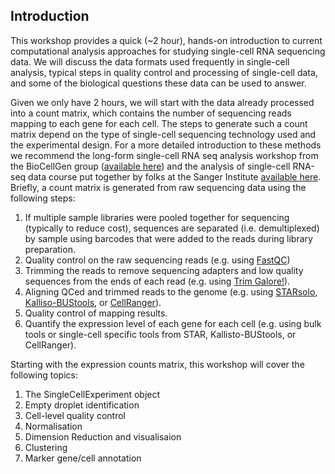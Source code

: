 
## Introduction

This workshop provides a quick (~2 hour), hands-on introduction to current computational analysis approaches for studying single-cell RNA sequencing data. We will discuss the data formats used frequently in single-cell analysis, typical steps in quality control and processing of single-cell data, and some of the biological questions these data can be used to answer. 

Given we only have 2 hours, we will start with the data already processed into a count matrix, which contains the number of sequencing reads mapping to each gene for each cell. The steps to generate such a count matrix depend on the type of single-cell sequencing technology used and the experimental design. For a more detailed introduction to these methods we recommend the long-form single-cell RNA seq analysis workshop from the BioCellGen group ([available here](https://biocellgen-public.svi.edu.au/mig_2019_scrnaseq-workshop/public/)) and the analysis of single-cell RNA-seq data course put together by folks at the Sanger Institute [available here](https://scrnaseq-course.cog.sanger.ac.uk/website/processing-raw-scrna-seq-data.html). Briefly, a count matrix is generated from raw sequencing data using the following steps:

1. If multiple sample libraries were pooled together for sequencing (typically to reduce cost), sequences are separated (i.e. demultiplexed) by sample using barcodes that were added to the reads during library preparation. 
1. Quality control on the raw sequencing reads (e.g. using [FastQC](https://www.bioinformatics.babraham.ac.uk/projects/fastqc/))
1. Trimming the reads to remove sequencing adapters and low quality sequences from the ends of each read (e.g. using [Trim Galore!](https://github.com/FelixKrueger/TrimGalore)).
1. Aligning QCed and trimmed reads to the genome (e.g. using [STARsolo](https://github.com/alexdobin/STAR/blob/master/docs/STARsolo.md), [Kalliso-BUStools](https://www.kallistobus.tools/about), or [CellRanger](https://support.10xgenomics.com/single-cell-gene-expression/software/pipelines/latest/using/tutorial_ov)).
1. Quality control of mapping results.
1. Quantify the expression level of each gene for each cell (e.g. using bulk tools or single-cell specific tools from STAR, Kallisto-BUStools, or CellRanger). 

Starting with the expression counts matrix, this workshop will cover the following topics:

1. The SingleCellExperiment object
1. Empty droplet identification
1. Cell-level quality control
1. Normalisation
1. Dimension Reduction and visualisaion 
1. Clustering
1. Marker gene/cell annotation
